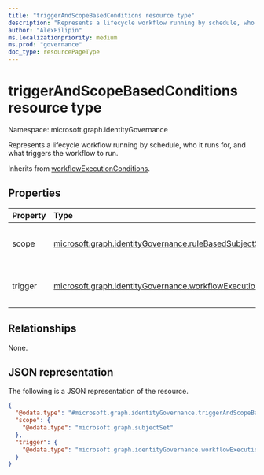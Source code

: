 ```yaml
---
title: "triggerAndScopeBasedConditions resource type"
description: "Represents a lifecycle workflow running by schedule, who it runs for, and what triggers the workflow to run."
author: "AlexFilipin"
ms.localizationpriority: medium
ms.prod: "governance"
doc_type: resourcePageType
---
```


# triggerAndScopeBasedConditions resource type

Namespace: microsoft.graph.identityGovernance

Represents a lifecycle workflow running by schedule, who it runs for, and what triggers the workflow to run.

Inherits from [workflowExecutionConditions](../resources/identitygovernance-workflowexecutionconditions.md).

## Properties

|Property|Type|Description|
|:---|:---|:---|
|scope|[microsoft.graph.identityGovernance.ruleBasedSubjectSet](../resources/identitygovernance-rulebasedsubjectset.md)|Defines who the workflow runs for.|
|trigger|[microsoft.graph.identityGovernance.workflowExecutionTrigger](../resources/identitygovernance-workflowexecutiontrigger.md)|What triggers a workflow to run.|

## Relationships

None.

## JSON representation

The following is a JSON representation of the resource.
<!-- {
  "blockType": "resource",
  "@odata.type": "microsoft.graph.identityGovernance.triggerAndScopeBasedConditions"
}
-->
``` json
{
  "@odata.type": "#microsoft.graph.identityGovernance.triggerAndScopeBasedConditions",
  "scope": {
    "@odata.type": "microsoft.graph.subjectSet"
  },
  "trigger": {
    "@odata.type": "microsoft.graph.identityGovernance.workflowExecutionTrigger"
  }
}
```
